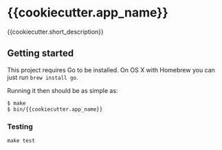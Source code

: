 # {{cookiecutter.app_name}}

{{cookiecutter.short_description}}

## Getting started

This project requires Go to be installed. On OS X with Homebrew you can just run `brew install go`.

Running it then should be as simple as:

```console
$ make
$ bin/{{cookiecutter.app_name}}
```

### Testing

``make test``
